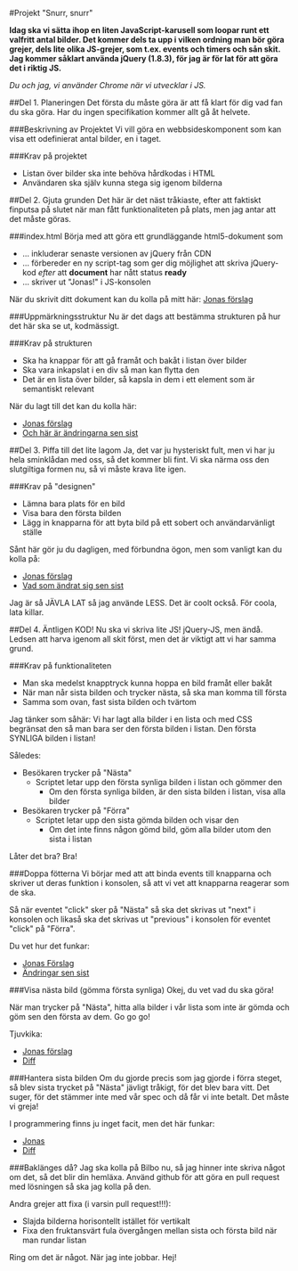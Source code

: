 #Projekt "Snurr, snurr"

**Idag ska vi sätta ihop en liten JavaScript-karusell som loopar runt ett valfritt antal bilder. Det kommer dels ta upp i vilken ordning man bör göra grejer, dels lite olika JS-grejer, som t.ex. events och timers och sån skit. Jag kommer såklart använda jQuery (1.8.3), för jag är för lat för att göra det i riktig JS.**

_Du och jag, vi använder Chrome när vi utvecklar i JS._

##Del 1. Planeringen
Det första du måste göra är att få klart för dig vad fan du ska göra. Har du ingen specifikation kommer allt gå åt helvete. 

###Beskrivning av Projektet
Vi vill göra en webbsideskomponent som kan visa ett odefinierat antal bilder, en i taget.

###Krav på projektet
- Listan över bilder ska inte behöva hårdkodas i HTML
- Användaren ska själv kunna stega sig igenom bilderna

##Del 2. Gjuta grunden
Det här är det näst tråkiaste, efter att faktiskt finputsa på slutet när man fått funktionaliteten på plats, men jag antar att det måste göras.

###index.html
Börja med att göra ett grundläggande html5-dokument som

- … inkluderar senaste versionen av jQuery från CDN
- … förbereder en ny script-tag som ger dig möjlighet att skriva jQuery-kod _efter_ att **document** har nått status **ready**
- … skriver ut "Jonas!" i JS-konsolen

När du skrivit ditt dokument kan du kolla på mitt här: [Jonas förslag](https://github.com/cjgk/beargramming/blob/15016a265c7b4dd84776f50273520451f762dfd3/index.html)

###Uppmärkningsstruktur
Nu är det dags att bestämma strukturen på hur det här ska se ut, kodmässigt.

###Krav på strukturen
- Ska ha knappar för att gå framåt och bakåt i listan över bilder
- Ska vara inkapslat i en div så man kan flytta den
- Det är en lista över bilder, så kapsla in dem i ett element som är semantiskt relevant

När du lagt till det kan du kolla här: 

- [Jonas förslag](https://github.com/cjgk/beargramming/blob/f649e60436d8100d718bf7e1aeb563179017f1a6/index.html) 
- [Och här är ändringarna sen sist](https://github.com/cjgk/beargramming/compare/15016a265c7b4dd84776f50273520451f762dfd3%E2%80%A6f649e60436d8100d718bf7e1aeb563179017f1a6#index.html)

##Del 3. Piffa till det lite lagom
Ja, det var ju hysteriskt fult, men vi har ju hela sminklådan med oss, så det kommer bli fint. Vi ska närma oss den slutgiltiga formen nu, så vi måste krava lite igen.

###Krav på "designen"
- Lämna bara plats för en bild
- Visa bara den första bilden
- Lägg in knapparna för att byta bild på ett sobert och användarvänligt ställe

Sånt här gör ju du dagligen, med förbundna ögon, men som vanligt kan du kolla på:

- [Jonas förslag](https://github.com/cjgk/beargramming/blob/31a914f3f8e210cb5529ac98e682e0c99b3a3067/index.html)
- [Vad som ändrat sig sen sist](https://github.com/cjgk/beargramming/compare/f649e60436d8100d718bf7e1aeb563179017f1a6%E2%80%A631a914f3f8e210cb5529ac98e682e0c99b3a3067#index.html)

Jag är så JÄVLA LAT så jag använde LESS. Det är coolt också. För coola, lata killar.

##Del 4. Äntligen KOD!
Nu ska vi skriva lite JS! jQuery-JS, men ändå. Ledsen att harva igenom all skit först, men det är viktigt att vi har samma grund.

###Krav på funktionaliteten
- Man ska medelst knapptryck kunna hoppa en bild framåt eller bakåt
- När man når sista bilden och trycker nästa, så ska man komma till första
- Samma som ovan, fast sista bilden och tvärtom

Jag tänker som såhär: Vi har lagt alla bilder i en lista och med CSS begränsat den så man bara ser den första bilden i listan. Den första SYNLIGA bilden i listan!

Således:

- Besökaren trycker på "Nästa"
	- Scriptet letar upp den första synliga bilden i listan och gömmer den
		- Om den första synliga bilden, är den sista bilden i listan, visa alla bilder
- Besökaren trycker på "Förra"
	- Scriptet letar upp den sista gömda bilden och visar den
		- Om det inte finns någon gömd bild, göm alla bilder utom den sista i listan
		
Låter det bra? Bra!

###Doppa fötterna
Vi börjar med att att binda events till knapparna och skriver ut deras funktion i konsolen, så att vi vet att knapparna reagerar som de ska.

Så när eventet "click" sker på "Nästa" så ska det skrivas ut "next" i konsolen och likaså ska det skrivas ut "previous" i konsolen för eventet "click" på "Förra".

Du vet hur det funkar:

- [Jonas Förslag](https://github.com/cjgk/beargramming/blob/e6af731474b6cfad83a7289704ac258658a48ae6/index.html)
- [Ändringar sen sist](https://github.com/cjgk/beargramming/compare/31a914f3f8e210cb5529ac98e682e0c99b3a3067%E2%80%A6e6af731474b6cfad83a7289704ac258658a48ae6#index.html)

###Visa nästa bild (gömma första synliga)
Okej, du vet vad du ska göra! 

När man trycker på "Nästa", hitta alla bilder i vår lista som inte är gömda och göm sen den första av dem. Go go go!

Tjuvkika:

- [Jonas förslag](https://github.com/cjgk/beargramming/blob/f56286d9dc3633f9c71f532b618d9e6c7e551e95/index.html)
- [Diff](https://github.com/cjgk/beargramming/compare/e6af731474b6cfad83a7289704ac258658a48ae6%E2%80%A6f56286d9dc3633f9c71f532b618d9e6c7e551e95#index.html)

###Hantera sista bilden
Om du gjorde precis som jag gjorde i förra steget, så blev sista trycket på "Nästa" jävligt tråkigt, för det blev bara vitt. Det suger, för det stämmer inte med vår spec och då får vi inte betalt. Det måste vi greja!

I programmering finns ju inget facit, men det här funkar:

- [Jonas](https://github.com/cjgk/beargramming/blob/0f711464a833b9aed9073d137aa2f62d3c6ac422/index.html)
- [Diff](https://github.com/cjgk/beargramming/compare/f56286d9dc3633f9c71f532b618d9e6c7e551e95%E2%80%A60f711464a833b9aed9073d137aa2f62d3c6ac422#index.html)

###Baklänges då?
Jag ska kolla på Bilbo nu, så jag hinner inte skriva något om det, så det blir din hemläxa. Använd github för att göra en pull request med lösningen så ska jag kolla på den.

Andra grejer att fixa (i varsin pull request!!!):

- Slajda bilderna horisontellt istället för vertikalt
- Fixa den fruktansvärt fula övergången mellan sista och första bild när man rundar listan

Ring om det är något. När jag inte jobbar. Hej!
